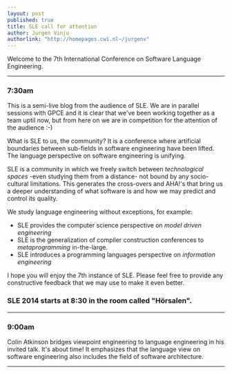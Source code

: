 ```yaml
---
layout: post
published: true
title: SLE call for attention
author: Jurgen Vinju
authorlink: "http://homepages.cwi.nl~/jurgenv"
---
```


Welcome to the 7th International Conference on Software Language Engineering.

---

### 7:30am

This is a semi-live blog from the audience of SLE. We are in parallel sessions with GPCE and it is clear that we've been working together as a team uptil now, but from here on we are in competition for the attention of the audience :-)

What is SLE to us, the community? It is a conference where artificial boundaries between sub-fields in software engineering have been lifted. The language perspective on software engineering is unifying. 

SLE is a community in which we freely switch between _technological spaces_ -even studying them from a distance- not bound by any socio-cultural limitations. This generates the cross-overs and AHA!'s that bring us a deeper understanding of what software is and how we may predict and control its quality.

We study language engineering without exceptions, for example:

   * SLE provides the computer science perspective on _model driven engineering_ 
   * SLE is the generalization of compiler construction conferences to _metaprogramming_ in-the-large.
   * SLE introduces a programming languages perspective on _information engineering_
   
I hope you will enjoy the 7th instance of SLE. Please feel free to provide any constructive feedback that we may use to make it even better.

### SLE 2014 starts at 8:30 in the room called "Hörsalen".

--- 

### 9:00am

Colin Atkinson bridges viewpoint engineering to language engineering in his invited talk. It's about time! It emphasizes that the language view on software engineering also includes the field of software architecture.







---